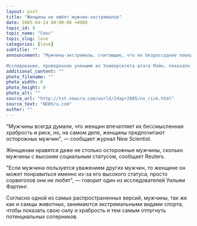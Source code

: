 ```yaml
---
layout: post
title: "Женщины не любят мужчин-экстремалов"
date: 2005-04-14 00:00:00 +0000
topic_id: 8
topic_name: "Секс"
topic_slug: love
categories: [love]
subtitle: ""
announcement: "Мужчины-экстремалы, считающие, что их безрассудное поведение и мужество привлекают женщин, глубоко заблуждаются.

Исследование, проведенное учеными из Университета штата Мэйн, показало, что женщин совершенно не впечатляют \"рисковые парни\". Дам не интересуют мужчины, которые прыгают с тарзанки или с самолетов. Идеал женщины – это человек, который мало рискует, утверждают ученые."
additional_content: ""
photo_filename: ""
photo_width: 0
photo_height: 0
photo_alt: ""
source_url: "http://txt.newsru.com/world/14apr2005/no_risk.html"
source_text: "NEWSru.com"
author: ""
---
```

"Мужчины всегда думали, что женщин впечатляет их бессмысленная храбрость и риск, но, на самом деле, женщины предпочитают осторожных мужчин", &mdash; сообщает журнал New Scientist.

Женщинам нравятся даже не столько осторожные мужчины, сколько мужчины с высоким социальным статусом, сообщает Reuters.

"Если мужчина пользуется уважением других мужчин, то женщине он может понравиться именно из-за его высокого статуса, просто сорвиголов они не любят", &mdash; говорит один из исследователей Уильям Фартинг.

Согласно одной из самых распространенных версий, мужчины, так же как и самцы животных, занимаются экстремальными видами спорта, чтобы показать свою силу и храбрость и тем самым отпугнуть потенциальных соперников.
